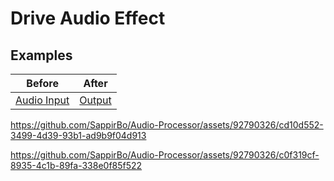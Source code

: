 # Drive Audio Effect

## Examples

Before | After 
--- | --- 
[Audio Input](https://github.com/SappirBo/Audio-Processor/assets/92790326/cd10d552-3499-4d39-93b1-ad9b9f04d913)  | [Output](https://github.com/SappirBo/Audio-Processor/assets/92790326/c0f319cf-8935-4c1b-89fa-338e0f85f522)


 https://github.com/SappirBo/Audio-Processor/assets/92790326/cd10d552-3499-4d39-93b1-ad9b9f04d913 
 
 https://github.com/SappirBo/Audio-Processor/assets/92790326/c0f319cf-8935-4c1b-89fa-338e0f85f522 
